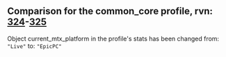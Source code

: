 ## Comparison for the common_core profile, rvn: [324](https://github.com/PRO100KatYT/FortniteProfileRevisions/tree/main/profiles/common_core/324%20common_core.json)-[325](https://github.com/PRO100KatYT/FortniteProfileRevisions/tree/main/profiles/common_core/325%20common_core.json)

Object current_mtx_platform in the profile's stats has been changed from: `"Live"` to: `"EpicPC"`
<br><br>
